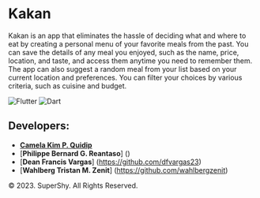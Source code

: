 # Kakan

Kakan is an app that eliminates the hassle of deciding what and where to eat by creating a personal menu of your favorite meals from the past. You can save the details of any meal you enjoyed, such as the name, price, location, and taste, and access them anytime you need to remember them. The app can also suggest a random meal from your list based on your current location and preferences. You can filter your choices by various criteria, such as cuisine and budget.

![Flutter](https://img.shields.io/badge/Flutter-%2302569B.svg?style=for-the-badge&logo=Flutter&logoColor=white)
![Dart](https://img.shields.io/badge/dart-%230175C2.svg?style=for-the-badge&logo=dart&logoColor=white)


## Developers:

- [**Camela Kim P. Quidip**](https://github.com/geumjassi)
- [**Philippe Bernard G. Reantaso**] ()
- [**Dean Francis Vargas**] (https://github.com/dfvargas23)
- [**Wahlberg Tristan M. Zenit**] (https://github.com/wahlbergzenit)


© 2023. SuperShy. All Rights Reserved.
